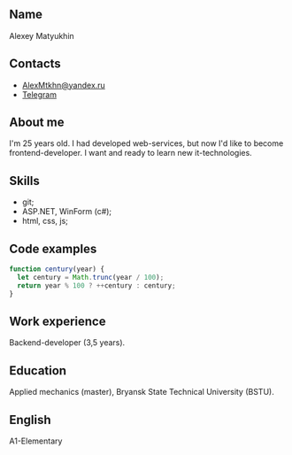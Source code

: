 ## Name

Alexey Matyukhin

## Contacts

- AlexMtkhn@yandex.ru
- [Telegram](https://t.me/matyukhinAV)

## About me

I'm 25 years old. I had developed web-services, but now I'd like to become frontend-developer. I want and ready to learn new it-technologies.

## Skills
- git;
- ASP.NET, WinForm (c#);
- html, css, js;

## Code examples

```javascript
function century(year) {
  let century = Math.trunc(year / 100);
  return year % 100 ? ++century : century;
}
```

## Work experience

Backend-developer (3,5 years).

## Education

Applied mechanics (master), Bryansk State Technical University (BSTU).

## English

A1-Elementary
